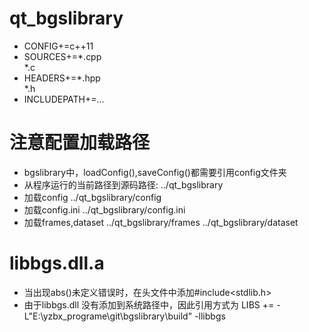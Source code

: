 # qt_bgslibrary
- CONFIG+=c++11
- SOURCES+=*.cpp\
    *.c
- HEADERS+=*.hpp\
    *.h
- INCLUDEPATH+=...

# 注意配置加载路径
- bgslibrary中，loadConfig(),saveConfig()都需要引用config文件夹
- 从程序运行的当前路径到源码路径: ../qt_bgslibrary
- 加载config ../qt_bgslibrary/config
- 加载config.ini ../qt_bgslibrary/config.ini
- 加载frames,dataset ../qt_bgslibrary/frames ../qt_bgslibrary/dataset

# libbgs.dll.a
- 当出现abs()未定义错误时，在头文件中添加#include<stdlib.h>
- 由于libbgs.dll 没有添加到系统路径中，因此引用方式为 LIBS += -L"E:\yzbx_programe\git\bgslibrary\build" -llibbgs
